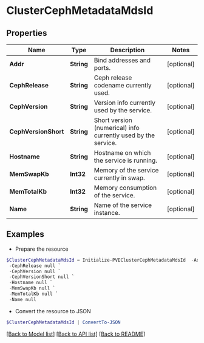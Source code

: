 # ClusterCephMetadataMdsId
## Properties

Name | Type | Description | Notes
------------ | ------------- | ------------- | -------------
**Addr** | **String** | Bind addresses and ports. | [optional] 
**CephRelease** | **String** | Ceph release codename currently used. | [optional] 
**CephVersion** | **String** | Version info currently used by the service. | [optional] 
**CephVersionShort** | **String** | Short version (numerical) info currently used by the service. | [optional] 
**Hostname** | **String** | Hostname on which the service is running. | [optional] 
**MemSwapKb** | **Int32** | Memory of the service currently in swap. | [optional] 
**MemTotalKb** | **Int32** | Memory consumption of the service. | [optional] 
**Name** | **String** | Name of the service instance. | [optional] 

## Examples

- Prepare the resource
```powershell
$ClusterCephMetadataMdsId = Initialize-PVEClusterCephMetadataMdsId  -Addr null `
 -CephRelease null `
 -CephVersion null `
 -CephVersionShort null `
 -Hostname null `
 -MemSwapKb null `
 -MemTotalKb null `
 -Name null
```

- Convert the resource to JSON
```powershell
$ClusterCephMetadataMdsId | ConvertTo-JSON
```

[[Back to Model list]](../README.md#documentation-for-models) [[Back to API list]](../README.md#documentation-for-api-endpoints) [[Back to README]](../README.md)

